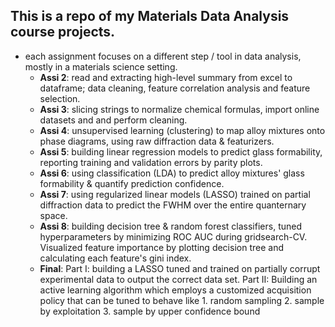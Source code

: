 ## This is a repo of my Materials Data Analysis course projects. 
- each assignment focuses on a different step / tool in data analysis, mostly in a materials science setting.
  - **Assi 2**: read and extracting high-level summary from excel to dataframe; data cleaning, feature correlation analysis and feature selection.
  - **Assi 3**: slicing strings to normalize chemical formulas, import online datasets and and perform cleaning.
  - **Assi 4**: unsupervised learning (clustering) to map alloy mixtures onto phase diagrams, using raw diffraction data & featurizers.
  - **Assi 5**: building linear regression models to predict glass formability, reporting training and validation errors by parity plots.
  - **Assi 6**: using classification (LDA) to predict alloy mixtures' glass formability & quantify prediction confidence.
  - **Assi 7**: using regularized linear models (LASSO) trained on partial diffraction data to predict the FWHM over the entire quanternary space.
  - **Assi 8**: building decision tree & random forest classifiers, tuned hyperparameters by minimizing ROC AUC during gridsearch-CV. Visualized feature importance by plotting decision tree and calculating each feature's gini index.
  - **Final**:
    Part I: building a LASSO tuned and trained on partially corrupt experimental data to output the correct data set.
    Part II: Building an active learning algorithm which employs a customized acquisition policy that can be tuned to behave like 1. random sampling 2. sample by exploitation 3. sample by upper confidence bound
